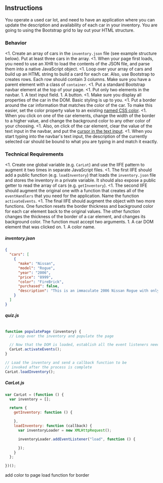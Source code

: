 ## Instructions

You operate a used car lot, and need to have an application where you can update the description and availability of each car in your inventory. You are going to using the Bootstrap grid to lay out your HTML structure.

### Behavior

<1. Create an array of cars in the `inventory.json` file (see example structure below). Put at least three cars in the array.
<1. When your page first loads, you need to use an XHR to load the contents of the JSON file, and parse them into a native JavaScript object.
<1. Loop over your array of cars and build up an HTML string to build a card for each car. Also, use Bootstrap to creates rows. Each row should contain 3 columns. Make sure you have a parent element with a class of `container`.
<1. Put a standard Bootstrap navbar element at the top of your page.
<1. Put only two elements in the navbar.
    1. A text input field.
    1. A button.
<1. Make sure you display all properties of the car in the DOM. Basic styling is up to you.
<1. Put a border around the car information that matches the color of the car. To make this easier, set the color property value to an existing [named CSS color](https://css-tricks.com/snippets/css/named-colors-and-hex-equivalents/).
<1. When you click on one of the car elements, change the width of the border to a higher value, and change the background color to any other color of your choosing.
<1. Also, on click of the car element, clear the value of the text input in the navbar, and put the [cursor in the text input](https://developer.mozilla.org/en-US/docs/Web/API/HTMLElement/focus).
<1. When you start typing into the navbar's text input, the description of the currently selected car should be bound to what you are typing in and match it exactly.

### Technical Requirements

<1. Create one global variable (e.g. `CarLot`) and use the IIFE pattern to augment it two times in separate JavaScript files.
<1. The first IIFE should add a public function (e.g. `loadInventory`) that loads the `inventory.json` file and stores the inventory in a private variable. It should also expose a public getter to read the array of cars (e.g. `getInventory`).
<1. The second IIFE should augment the original one with a function that creates all of the `eventHandlers` that you need for the application. Name the function `activateEvents`.
<1. The final IIFE should augment the object with two more functions. One function resets the border thickness and background color for each car element back to the original values. The other function changes the thickness of the border of a car element, and changes its background color. The function must accept two arguments.
    1. A car DOM element that was clicked on.
    1. A color name.

##### inventory.json

```json
{
  "cars": [
    {
      "make": "Nissan",
      "model": "Rogue",
      "year": "2006",
      "price": "8999",
      "color": "FireBrick",
      "purchased": false,
      "description": "This is an immaculate 2006 Nissan Rogue with only 25000 miles on it. Leather seats, power everything."
    }
  ]
}
```

##### quiz.js

```js

function populatePage (inventory) {
  // Loop over the inventory and populate the page

  // Now that the DOM is loaded, establish all the event listeners needed
  CarLot.activateEvents();
}

// Load the inventory and send a callback function to be
// invoked after the process is complete
CarLot.loadInventory();
```

##### CarLot.js

```js
var CarLot = (function () {
  var inventory = [];

  return {
    getInventory: function () {

    },
    loadInventory: function (callback) {
      var inventoryLoader = new XMLHttpRequest();

      inventoryLoader.addEventListener("load", function () {

      });
    }
  };

})();
```


add color to page load function for border
